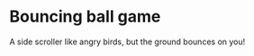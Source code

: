 Bouncing ball game
==================

A side scroller like angry birds, but the ground bounces on you!


